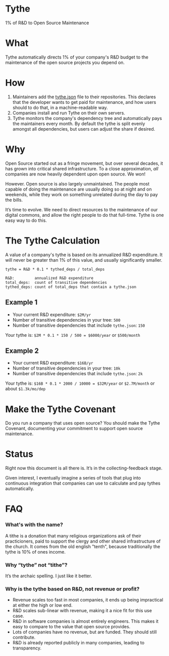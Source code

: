 # Tythe

1% of R&D to Open Source Maintenance

# What

Tythe automatically directs 1% of your company's R&D budget to the maintenance of the open source projects you depend on.

# How

1. Maintainers add the [tythe.json](./tythe-sample.json) file to their repositories. This declares that the developer wants to get paid for maintenance, and how users should to do that, in a machine-readable way.
2. Companies install and run Tythe on their own servers.
3. Tythe monitors the company's dependency tree and automatically pays the maintainers every month. By default the tythe is split evenly amongst all dependencies, but users can adjust the share if desired.

# Why

Open Source started out as a fringe movement, but over several decades, it has grown into critical shared infrastructure. To a close approximation, *all* companies are now heavily dependent upon open source. We won!

However. Open source is also largely unmaintained. The people most capable of doing the maintenance are usually doing so at night and on weekends, while they work on something unrelated during the day to pay the bills.

It’s time to evolve. We need to direct resources to the maintenance of our digital commons, and allow the right people to do that full-time. Tythe is one easy way to do this.

# The Tythe Calculation

A value of a company's tythe is based on its annualized R&D expenditure. It will never be greater than 1% of this value, and usually significantly smaller.

```
tythe = R&D * 0.1 * tythed_deps / total_deps

R&D:         annualized R&D expenditure
total_deps:  count of transitive dependencies
tythed_deps: count of total_deps that contain a tythe.json
```

## Example 1

 * Your current R&D expenditure: `$2M/yr`
 * Number of transitive dependencies in your tree: `500`
 * Number of transitive dependencies that include `tythe.json`: `150`
 
Your tythe is: `$2M * 0.1 * 150 / 500 = $6000/year` or `$500/month`

## Example 2

 * Your current R&D expenditure: `$16B/yr`
 * Number of transitive dependencies in your tree: `10k`
 * Number of transitive dependencies that include `tythe.json`: `2k`

Your tythe is: `$16B * 0.1 * 2000 / 10000 = $32M/year` or `$2.7M/month` or about `$1.3k/mo/dep`

# Make the Tythe Covenant

Do you run a company that uses open source? You should make the Tythe Covenant, documenting your commitment to support open source maintenance.

# Status

Right now this document is all there is. It’s in the collecting-feedback stage.

Given interest, I eventually imagine a series of tools that plug into continuous integration that companies can use to calculate and pay tythes automatically.

# FAQ

### What's with the name?
A tithe is a donation that many religious organizations ask of their practicioners, paid to support the clergy and other shared infrastructure of the church. It comes from the old english "tenth", because traditionally the tythe is 10% of ones income.

### Why “tythe” not “tithe”?
It’s the archaic spelling. I just like it better.

### Why is the tythe based on R&D, not revenue or profit?
 * Revenue scales too fast in most companies, it ends up being impractical at either the high or low end.
 * R&D scales sub-linear with revenue, making it a nice fit for this use case.
 * R&D in software companies is almost entirely engineers. This makes it easy to compare to the value that open source provides.
 * Lots of companies have no revenue, but are funded. They should still contribute.
 * R&D is already reported publicly in many companies, leading to transparency.
